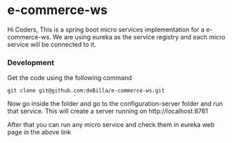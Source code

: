 # e-commerce-ws

Hi Coders, This is a spring boot micro services implementation for 
a e-commerce-ws. We are using eureka as the service registry and each 
micro service will be connected to it. 

### Development
Get the code using the following command

``git clone git@github.com:deBilla/e-commerce-ws.git``

Now go inside the folder and go to the configuration-server folder and 
run that service. This will create a server running on http://localhost:8761


After that you can run any micro service and check them in eureka web page in the above link